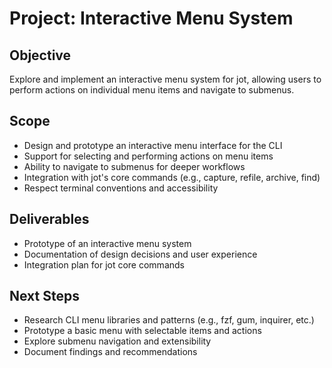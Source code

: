 # Project: Interactive Menu System

## Objective
Explore and implement an interactive menu system for jot, allowing users to perform actions on individual menu items and navigate to submenus.

## Scope
- Design and prototype an interactive menu interface for the CLI
- Support for selecting and performing actions on menu items
- Ability to navigate to submenus for deeper workflows
- Integration with jot's core commands (e.g., capture, refile, archive, find)
- Respect terminal conventions and accessibility

## Deliverables
- Prototype of an interactive menu system
- Documentation of design decisions and user experience
- Integration plan for jot core commands

## Next Steps
- Research CLI menu libraries and patterns (e.g., fzf, gum, inquirer, etc.)
- Prototype a basic menu with selectable items and actions
- Explore submenu navigation and extensibility
- Document findings and recommendations
